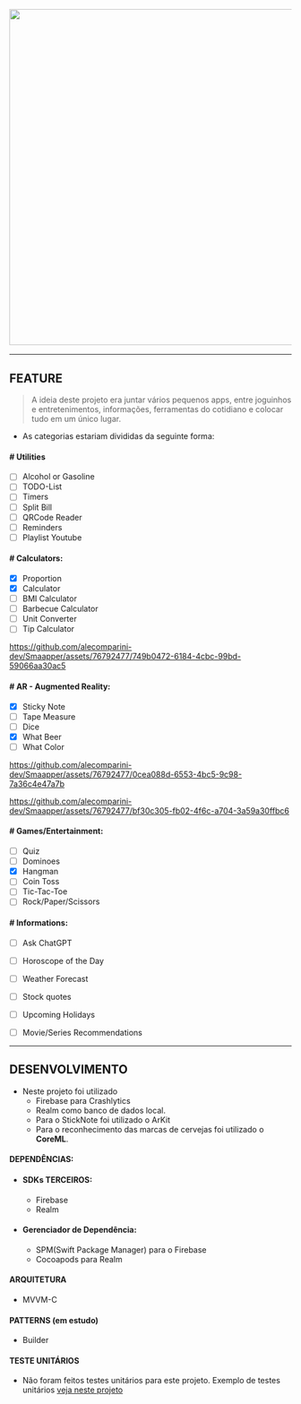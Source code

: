 <h3 align="center">
  <br>
  <img src="https://github.com/alecomparini-dev/Smaapper/assets/76792477/13409a2f-8232-4a5c-aaff-0f361ad511d3" width="600">
  
  <br>

</h3>





---
## FEATURE
> A ideia deste projeto era juntar vários pequenos apps, entre joguinhos e entretenimentos, informações, ferramentas do cotidiano e colocar tudo em um único lugar.
- As categorias estariam divididas da seguinte forma:
#### # Utilities
- [ ] Alcohol or Gasoline
- [ ] TODO-List
- [ ] Timers
- [ ] Split Bill
- [ ] QRCode Reader
- [ ] Reminders
- [ ] Playlist Youtube

#### # Calculators:
- [x] Proportion
- [x] Calculator
- [ ] BMI Calculator
- [ ] Barbecue Calculator
- [ ] Unit Converter
- [ ] Tip Calculator

https://github.com/alecomparini-dev/Smaapper/assets/76792477/749b0472-6184-4cbc-99bd-59066aa30ac5

#### # AR - Augmented Reality:
- [x] Sticky Note
- [ ] Tape Measure
- [ ] Dice
- [x] What Beer
- [ ] What Color

https://github.com/alecomparini-dev/Smaapper/assets/76792477/0cea088d-6553-4bc5-9c98-7a36c4e47a7b

https://github.com/alecomparini-dev/Smaapper/assets/76792477/bf30c305-fb02-4f6c-a704-3a59a30ffbc6

#### # Games/Entertainment:
- [ ] Quiz
- [ ] Dominoes
- [x] Hangman
- [ ] Coin Toss
- [ ] Tic-Tac-Toe
- [ ] Rock/Paper/Scissors

#### # Informations:
- [ ] Ask ChatGPT
- [ ] Horoscope of the Day
- [ ] Weather Forecast
- [ ] Stock quotes
- [ ] Upcoming Holidays
- [ ] Movie/Series Recommendations


---
## DESENVOLVIMENTO
- Neste projeto foi utilizado
  - Firebase para Crashlytics
  - Realm como banco de dados local.
  - Para o StickNote foi utilizado o ArKit
  - Para o reconhecimento das marcas de cervejas foi utilizado o **CoreML**.

#### DEPENDÊNCIAS: 
- #### SDKs TERCEIROS:
  - Firebase
  - Realm
 
- #### Gerenciador de Dependência:
  - SPM(Swift Package Manager) para o Firebase
  - Cocoapods para Realm

#### ARQUITETURA
- MVVM-C

#### PATTERNS (em estudo)
- Builder

#### TESTE UNITÁRIOS
- Não foram feitos testes unitários para este projeto. Exemplo de testes unitários [veja neste projeto](https://github.com/alecomparini-dev/Hangman)




